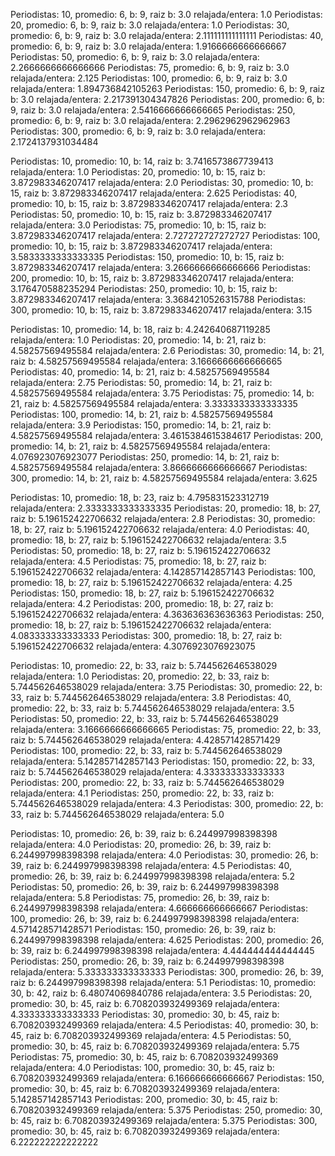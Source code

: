 Periodistas: 10, promedio: 6, b: 9, raiz b: 3.0 relajada/entera: 1.0
Periodistas: 20, promedio: 6, b: 9, raiz b: 3.0 relajada/entera: 1.0
Periodistas: 30, promedio: 6, b: 9, raiz b: 3.0 relajada/entera: 2.111111111111111
Periodistas: 40, promedio: 6, b: 9, raiz b: 3.0 relajada/entera: 1.9166666666666667
Periodistas: 50, promedio: 6, b: 9, raiz b: 3.0 relajada/entera: 2.2666666666666666
Periodistas: 75, promedio: 6, b: 9, raiz b: 3.0 relajada/entera: 2.125
Periodistas: 100, promedio: 6, b: 9, raiz b: 3.0 relajada/entera: 1.894736842105263
Periodistas: 150, promedio: 6, b: 9, raiz b: 3.0 relajada/entera: 2.217391304347826
Periodistas: 200, promedio: 6, b: 9, raiz b: 3.0 relajada/entera: 2.5416666666666665
Periodistas: 250, promedio: 6, b: 9, raiz b: 3.0 relajada/entera: 2.2962962962962963
Periodistas: 300, promedio: 6, b: 9, raiz b: 3.0 relajada/entera: 2.1724137931034484

Periodistas: 10, promedio: 10, b: 14, raiz b: 3.7416573867739413 relajada/entera: 1.0
Periodistas: 20, promedio: 10, b: 15, raiz b: 3.872983346207417 relajada/entera: 2.0
Periodistas: 30, promedio: 10, b: 15, raiz b: 3.872983346207417 relajada/entera: 2.625
Periodistas: 40, promedio: 10, b: 15, raiz b: 3.872983346207417 relajada/entera: 2.3
Periodistas: 50, promedio: 10, b: 15, raiz b: 3.872983346207417 relajada/entera: 3.0
Periodistas: 75, promedio: 10, b: 15, raiz b: 3.872983346207417 relajada/entera: 2.727272727272727
Periodistas: 100, promedio: 10, b: 15, raiz b: 3.872983346207417 relajada/entera: 3.5833333333333335
Periodistas: 150, promedio: 10, b: 15, raiz b: 3.872983346207417 relajada/entera: 3.2666666666666666
Periodistas: 200, promedio: 10, b: 15, raiz b: 3.872983346207417 relajada/entera: 3.176470588235294
Periodistas: 250, promedio: 10, b: 15, raiz b: 3.872983346207417 relajada/entera: 3.3684210526315788
Periodistas: 300, promedio: 10, b: 15, raiz b: 3.872983346207417 relajada/entera: 3.15

Periodistas: 10, promedio: 14, b: 18, raiz b: 4.242640687119285 relajada/entera: 1.0
Periodistas: 20, promedio: 14, b: 21, raiz b: 4.58257569495584 relajada/entera: 2.6
Periodistas: 30, promedio: 14, b: 21, raiz b: 4.58257569495584 relajada/entera: 3.1666666666666665
Periodistas: 40, promedio: 14, b: 21, raiz b: 4.58257569495584 relajada/entera: 2.75
Periodistas: 50, promedio: 14, b: 21, raiz b: 4.58257569495584 relajada/entera: 3.75
Periodistas: 75, promedio: 14, b: 21, raiz b: 4.58257569495584 relajada/entera: 3.3333333333333335
Periodistas: 100, promedio: 14, b: 21, raiz b: 4.58257569495584 relajada/entera: 3.9
Periodistas: 150, promedio: 14, b: 21, raiz b: 4.58257569495584 relajada/entera: 3.4615384615384617
Periodistas: 200, promedio: 14, b: 21, raiz b: 4.58257569495584 relajada/entera: 4.076923076923077
Periodistas: 250, promedio: 14, b: 21, raiz b: 4.58257569495584 relajada/entera: 3.8666666666666667
Periodistas: 300, promedio: 14, b: 21, raiz b: 4.58257569495584 relajada/entera: 3.625

Periodistas: 10, promedio: 18, b: 23, raiz b: 4.795831523312719 relajada/entera: 2.3333333333333335
Periodistas: 20, promedio: 18, b: 27, raiz b: 5.196152422706632 relajada/entera: 2.8
Periodistas: 30, promedio: 18, b: 27, raiz b: 5.196152422706632 relajada/entera: 4.0
Periodistas: 40, promedio: 18, b: 27, raiz b: 5.196152422706632 relajada/entera: 3.5
Periodistas: 50, promedio: 18, b: 27, raiz b: 5.196152422706632 relajada/entera: 4.5
Periodistas: 75, promedio: 18, b: 27, raiz b: 5.196152422706632 relajada/entera: 4.142857142857143
Periodistas: 100, promedio: 18, b: 27, raiz b: 5.196152422706632 relajada/entera: 4.25
Periodistas: 150, promedio: 18, b: 27, raiz b: 5.196152422706632 relajada/entera: 4.2
Periodistas: 200, promedio: 18, b: 27, raiz b: 5.196152422706632 relajada/entera: 4.363636363636363
Periodistas: 250, promedio: 18, b: 27, raiz b: 5.196152422706632 relajada/entera: 4.083333333333333
Periodistas: 300, promedio: 18, b: 27, raiz b: 5.196152422706632 relajada/entera: 4.3076923076923075

Periodistas: 10, promedio: 22, b: 33, raiz b: 5.744562646538029 relajada/entera: 1.0
Periodistas: 20, promedio: 22, b: 33, raiz b: 5.744562646538029 relajada/entera: 3.75
Periodistas: 30, promedio: 22, b: 33, raiz b: 5.744562646538029 relajada/entera: 3.8
Periodistas: 40, promedio: 22, b: 33, raiz b: 5.744562646538029 relajada/entera: 3.5
Periodistas: 50, promedio: 22, b: 33, raiz b: 5.744562646538029 relajada/entera: 3.1666666666666665
Periodistas: 75, promedio: 22, b: 33, raiz b: 5.744562646538029 relajada/entera: 4.428571428571429
Periodistas: 100, promedio: 22, b: 33, raiz b: 5.744562646538029 relajada/entera: 5.142857142857143
Periodistas: 150, promedio: 22, b: 33, raiz b: 5.744562646538029 relajada/entera: 4.333333333333333
Periodistas: 200, promedio: 22, b: 33, raiz b: 5.744562646538029 relajada/entera: 4.1
Periodistas: 250, promedio: 22, b: 33, raiz b: 5.744562646538029 relajada/entera: 4.3
Periodistas: 300, promedio: 22, b: 33, raiz b: 5.744562646538029 relajada/entera: 5.0

Periodistas: 10, promedio: 26, b: 39, raiz b: 6.244997998398398 relajada/entera: 4.0
Periodistas: 20, promedio: 26, b: 39, raiz b: 6.244997998398398 relajada/entera: 4.0
Periodistas: 30, promedio: 26, b: 39, raiz b: 6.244997998398398 relajada/entera: 4.5
Periodistas: 40, promedio: 26, b: 39, raiz b: 6.244997998398398 relajada/entera: 5.2
Periodistas: 50, promedio: 26, b: 39, raiz b: 6.244997998398398 relajada/entera: 5.8
Periodistas: 75, promedio: 26, b: 39, raiz b: 6.244997998398398 relajada/entera: 4.666666666666667
Periodistas: 100, promedio: 26, b: 39, raiz b: 6.244997998398398 relajada/entera: 4.571428571428571
Periodistas: 150, promedio: 26, b: 39, raiz b: 6.244997998398398 relajada/entera: 4.625
Periodistas: 200, promedio: 26, b: 39, raiz b: 6.244997998398398 relajada/entera: 4.444444444444445
Periodistas: 250, promedio: 26, b: 39, raiz b: 6.244997998398398 relajada/entera: 5.333333333333333
Periodistas: 300, promedio: 26, b: 39, raiz b: 6.244997998398398 relajada/entera: 5.1
Periodistas: 10, promedio: 30, b: 42, raiz b: 6.48074069840786 relajada/entera: 3.5
Periodistas: 20, promedio: 30, b: 45, raiz b: 6.708203932499369 relajada/entera: 4.333333333333333
Periodistas: 30, promedio: 30, b: 45, raiz b: 6.708203932499369 relajada/entera: 4.5
Periodistas: 40, promedio: 30, b: 45, raiz b: 6.708203932499369 relajada/entera: 4.5
Periodistas: 50, promedio: 30, b: 45, raiz b: 6.708203932499369 relajada/entera: 5.75
Periodistas: 75, promedio: 30, b: 45, raiz b: 6.708203932499369 relajada/entera: 4.0
Periodistas: 100, promedio: 30, b: 45, raiz b: 6.708203932499369 relajada/entera: 6.166666666666667
Periodistas: 150, promedio: 30, b: 45, raiz b: 6.708203932499369 relajada/entera: 5.142857142857143
Periodistas: 200, promedio: 30, b: 45, raiz b: 6.708203932499369 relajada/entera: 5.375
Periodistas: 250, promedio: 30, b: 45, raiz b: 6.708203932499369 relajada/entera: 5.375
Periodistas: 300, promedio: 30, b: 45, raiz b: 6.708203932499369 relajada/entera: 6.222222222222222
